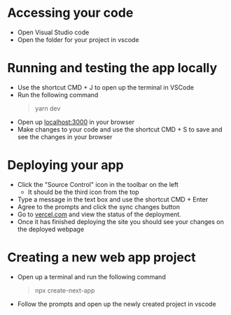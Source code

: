 # Accessing your code

- Open Visual Studio code
- Open the folder for your project in vscode

# Running and testing the app locally

- Use the shortcut CMD + J to open up the terminal in VSCode
- Run the following command
  > yarn dev
- Open up [localhost:3000](http://localhost:3000) in your browser
- Make changes to your code and use the shortcut CMD + S to save and see the changes in your browser

# Deploying your app

- Click the "Source Control" icon in the toolbar on the left
  - It should be the third icon from the top
- Type a message in the text box and use the shortcut CMD + Enter
- Agree to the prompts and click the sync changes button
- Go to [vercel.com](vercel.com) and view the status of the deployment.
- Once it has finished deploying the site you should see your changes on the deployed webpage

# Creating a new web app project

- Open up a terminal and run the following command
  > npx create-next-app
- Follow the prompts and open up the newly created project in vscode
